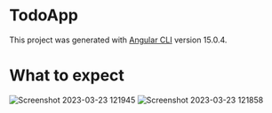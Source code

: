 # TodoApp

This project was generated with [Angular CLI](https://github.com/angular/angular-cli) version 15.0.4.

# What to expect
![Screenshot 2023-03-23 121945](https://user-images.githubusercontent.com/62051440/227174794-a5b2a8a6-6d7e-42f8-bd52-4384d24d976a.png)
![Screenshot 2023-03-23 121858](https://user-images.githubusercontent.com/62051440/227174909-f486597b-fe10-4c18-9d8f-56d05df00b43.png)


